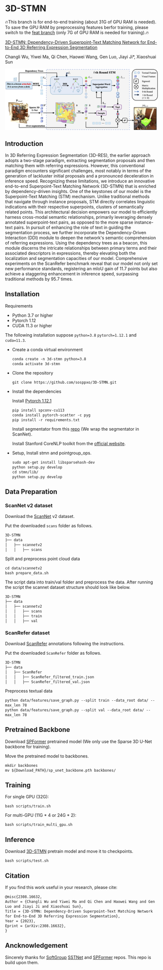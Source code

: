 # 3D-STMN

🔥This branch is for end-to-end training (about 31G of GPU RAM is needed). To save the GPU RAM by preprocessing features berfor training, please switch to the [feat branch](https://github.com/sosppxo/3D-STMN/tree/feat) (only 7G of GPU RAM is needed for training).🔥

[3D-STMN: Dependency-Driven Superpoint-Text Matching Network for End-to-End 3D Referring Expression Segmentation](https://arxiv.org/abs/2308.16632)

Changli Wu, Yiwei Ma, Qi Chen, Haowei Wang, Gen Luo, Jiayi Ji*, Xiaoshuai Sun

<img src="docs\3D-STMN.png"/>

## Introduction

​In 3D Referring Expression Segmentation (3D-RES), the earlier approach adopts a two-stage paradigm, extracting segmentation proposals and then matching them with referring expressions. However, this conventional paradigm encounters significant challenges, most notably in terms of the generation of lackluster initial proposals and a pronounced deceleration in inference speed.
Recognizing these limitations, we introduce an innovative end-to-end Superpoint-Text Matching Network (3D-STMN) that is enriched by dependency-driven insights. One of the keystones of our model is the Superpoint-Text Matching (STM) mechanism. Unlike traditional methods that navigate through instance proposals, STM directly correlates linguistic indications with their respective superpoints, clusters of semantically related points. This architectural decision empowers our model to efficiently harness cross-modal semantic relationships, primarily leveraging densely annotated superpoint-text pairs, as opposed to the more sparse instance-text pairs.
In pursuit of enhancing the role of text in guiding the segmentation process, we further incorporate the Dependency-Driven Interaction (DDI) module to deepen the network's semantic comprehension of referring expressions. Using the dependency trees as a beacon, this module discerns the intricate relationships between primary terms and their associated descriptors in expressions, thereby elevating both the localization and segmentation capacities of our model.
Comprehensive experiments on the ScanRefer benchmark reveal that our model not only set new performance standards, registering an mIoU gain of 11.7 points but also achieve a staggering enhancement in inference speed, surpassing traditional methods by 95.7 times.

## Installation

Requirements

- Python 3.7 or higher
- Pytorch 1.12
- CUDA 11.3 or higher

The following installation suppose `python=3.8` `pytorch=1.12.1` and `cuda=11.3`.
- Create a conda virtual environment

  ```
  conda create -n 3d-stmn python=3.8
  conda activate 3d-stmn
  ```

- Clone the repository

  ```
  git clone https://github.com/sosppxo/3D-STMN.git
  ```

- Install the dependencies

  Install [Pytorch 1.12.1](https://pytorch.org/)

  ```
  pip install spconv-cu113
  conda install pytorch-scatter -c pyg
  pip install -r requirements.txt
  ```

  Install segmentator from this [repo](https://github.com/Karbo123/segmentator) (We wrap the segmentator in ScanNet).
  
  Install Stanford CoreNLP toolkit from the [official website](https://stanfordnlp.github.io/CoreNLP/download.html).

- Setup, Install stmn and pointgroup_ops.

  ```
  sudo apt-get install libsparsehash-dev
  python setup.py develop
  cd stmn/lib/
  python setup.py develop
  ```

## Data Preparation

### ScanNet v2 dataset

Download the [ScanNet](http://www.scan-net.org/) v2 dataset.

Put the downloaded `scans` folder as follows.

```
3D-STMN
├── data
│   ├── scannetv2
│   │   ├── scans
```

Split and preprocess point cloud data

```
cd data/scannetv2
bash prepare_data.sh
```

The script data into train/val folder and preprocess the data. After running the script the scannet dataset structure should look like below.

```
3D-STMN
├── data
│   ├── scannetv2
│   │   ├── scans
│   │   ├── train
│   │   ├── val
```

### ScanRefer dataset
Download [ScanRefer](https://github.com/daveredrum/ScanRefer) annotations following the instructions.

Put the downloaded `ScanRefer` folder as follows.
```
3D-STMN
├── data
│   ├── ScanRefer
│   │   ├── ScanRefer_filtered_train.json
│   │   ├── ScanRefer_filtered_val.json
```
Preprocess textual data
```
python data/features/save_graph.py --split train --data_root data/ --max_len 78
python data/features/save_graph.py --split val --data_root data/ --max_len 78
```

## Pretrained Backbone

Download [SPFormer](https://stuxmueducn-my.sharepoint.com/:f:/g/personal/22920182204313_stu_xmu_edu_cn/Em7yJHaCHAxFpM15uVwk9cgByDp-67lWQg59vkU-zokHYA?e=IuZV0D) pretrained model (We only use the Sparse 3D U-Net backbone for training).

Move the pretrained model to backbones.
```
mkdir backbones
mv ${Download_PATH}/sp_unet_backbone.pth backbones/
```

## Training
For single GPU (32G):

```
bash scripts/train.sh
```
For multi-GPU (11G * 4 or 24G * 2):
```
bash scripts/train_multi_gpu.sh
```

## Inference

Download [3D-STMN](https://stuxmueducn-my.sharepoint.com/:f:/g/personal/22920182204313_stu_xmu_edu_cn/Em7yJHaCHAxFpM15uVwk9cgByDp-67lWQg59vkU-zokHYA?e=IuZV0D) pretrain model and move it to checkpoints.

```
bash scripts/test.sh
```

## Citation

If you find this work useful in your research, please cite:

```
@misc{2308.16632,
Author = {Changli Wu and Yiwei Ma and Qi Chen and Haowei Wang and Gen Luo and Jiayi Ji and Xiaoshuai Sun},
Title = {3D-STMN: Dependency-Driven Superpoint-Text Matching Network for End-to-End 3D Referring Expression Segmentation},
Year = {2023},
Eprint = {arXiv:2308.16632},
}
```

## Ancknowledgement

Sincerely thanks for [SoftGroup](https://github.com/thangvubk/SoftGroup) [SSTNet](https://github.com/Gorilla-Lab-SCUT/SSTNet) and [SPFormer](https://github.com/sunjiahao1999/SPFormer) repos. This repo is build upon them.

